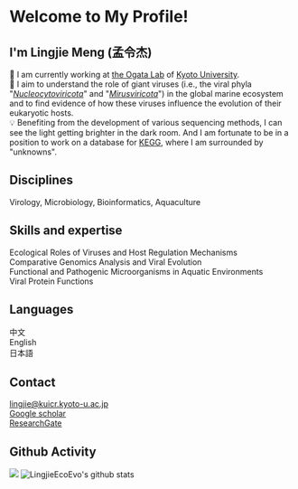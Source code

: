 # Welcome to My Profile!

## I'm Lingjie Meng (孟令杰)
🏫 I am currently working at [the Ogata Lab](https://cls.kuicr.kyoto-u.ac.jp/en/) of [Kyoto University](https://www.kyoto-u.ac.jp/en).  
🦠  I aim to understand the role of giant viruses (i.e., the viral phyla "_[Nucleocytoviricota](https://www.google.com/url?sa=t&rct=j&q=&esrc=s&source=web&cd=&ved=2ahUKEwj0k5Ogr-GEAxX_m68BHaCUCLgQFnoECDUQAQ&url=https%3A%2F%2Fen.wikipedia.org%2Fwiki%2FNucleocytoviricota&usg=AOvVaw0gbPsn6g-N0t75RIj8bkkl&opi=89978449L)_" and "_[Mirusviricota](https://www.nature.com/articles/s41586-023-05962-4)_") in the global marine ecosystem and to find evidence of how these viruses influence the evolution of their eukaryotic hosts.  
💡 Benefiting from the development of various sequencing methods, I can see the light getting brighter in the dark room. And I am fortunate to be in a position to work on a database for [KEGG](https://www.kegg.jp), where I am surrounded by "unknowns".


## Disciplines
Virology, Microbiology, Bioinformatics, Aquaculture  

## Skills and expertise  
Ecological Roles of Viruses and Host Regulation Mechanisms  
Comparative Genomics Analysis and Viral Evolution  
Functional and Pathogenic Microorganisms in Aquatic Environments  
Viral Protein Functions

## Languages
中文  
English  
日本語  

## Contact
lingjie@kuicr.kyoto-u.ac.jp  
[Google scholar](https://scholar.google.com/citations?user=AuAm9f0AAAAJ&hl=en)  
[ResearchGate](https://www.researchgate.net/profile/Lingjie-Meng-2)

## Github Activity
[![](https://activity-graph.herokuapp.com/graph?username=LingjieEcoEvo&theme=dracula)](https://github.com/ashutosh00710/github-readme-activity-graph)
![LingjieEcoEvo's github stats](https://github-readme-stats.vercel.app/api?username=LingjieEcoEvo&show_icons=true&theme=default_repocard)

